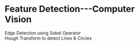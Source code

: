 # Feature Detection---Computer Vision
Edge Detection using Sobel Operator <br/>
Hough Transform to detect Lines & Circles
